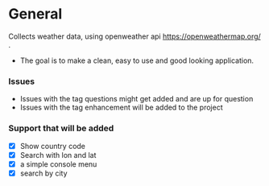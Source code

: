 # General
Collects weather data, using openweather api https://openweathermap.org/ .
- The goal is to make a clean, easy to use and good looking application.

### Issues
- Issues with the tag questions might get added and are up for question
- Issues with the tag enhancement will be added to the project

### Support that will be added 
- [x] Show country code
- [x] Search with lon and lat
- [x] a simple console menu
- [x] search by city
